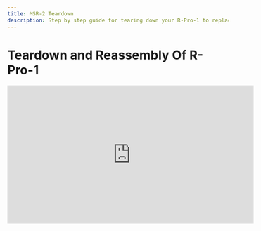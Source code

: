 ```yaml
---
title: MSR-2 Teardown
description: Step by step guide for tearing down your R-Pro-1 to replace parts, clean it, swap cases, etc.
---
```

# Teardown and Reassembly Of R-Pro-1

<div class="cms-embed"><iframe width="560" height="315" src="https://www.youtube.com/embed/hkNrhJuMmxI?si=cvG542WvhXfDhVGs" title="YouTube video player" frameborder="0" allow="accelerometer; autoplay; clipboard-write; encrypted-media; gyroscope; picture-in-picture; web-share" referrerpolicy="strict-origin-when-cross-origin" allowfullscreen=""></iframe></div>
